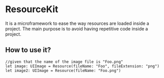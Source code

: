 # ResourceKit

It is a microframework to ease the way resources are loaded inside a project. The main purpose is to avoid having repetitive code inside a project.

## How to use it?
```
//given that the name of the image file is "Foo.png"
let image: UIImage = Resource(fileName: "Foo", fileExtension: "png")
let image2: UIImage = Resource(fileName: "Foo.png")
```